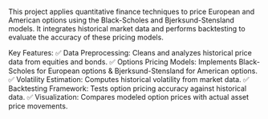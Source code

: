 This project applies quantitative finance techniques to price European and American options using the Black-Scholes and Bjerksund-Stensland models. It integrates historical market data and performs backtesting to evaluate the accuracy of these pricing models.

Key Features:
✅ Data Preprocessing: Cleans and analyzes historical price data from equities and bonds.
✅ Options Pricing Models: Implements Black-Scholes for European options & Bjerksund-Stensland for American options.
✅ Volatility Estimation: Computes historical volatility from market data.
✅ Backtesting Framework: Tests option pricing accuracy against historical data.
✅ Visualization: Compares modeled option prices with actual asset price movements.
